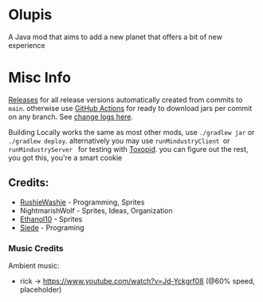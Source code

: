 # Olupis
A Java mod that aims to add a new planet that offers a bit of new experience

# Misc Info
[Releases](https://github.com/JiroCab/Olupis/releases) for all release versions automatically created from commits to `main`. 
otherwise use [GitHub Actions](https://github.com/JiroCab/Olupis/actions) for ready to download jars per commit on any branch.
See [change logs here](https://github.com/JiroCab/Olupis/blob/main/changelog.txt). 

Building Locally works the same as most other mods,  use `./gradlew jar` or `./gradlew deploy`.
alternatively you may use `runMindustryClient `or `runMindustryServer ` for testing with [Toxopid](https://github.com/Xpdustry/Toxopid).
you can figure out the rest, you got this, you're a smart cookie


## Credits:
* [RushieWashie](https://github.com/JiroCab) - Programming, Sprites
* NightmarishWolf - Sprites, Ideas, Organization
* [Ethanol10](https://github.com/SuperEthanol10) - Sprites
* [Siede](https://github.com/siede2010) - Programing 

### Music Credits
Ambient music:
- rick -> https://www.youtube.com/watch?v=Jd-Yckgrf08 (@60% speed, placeholder)
